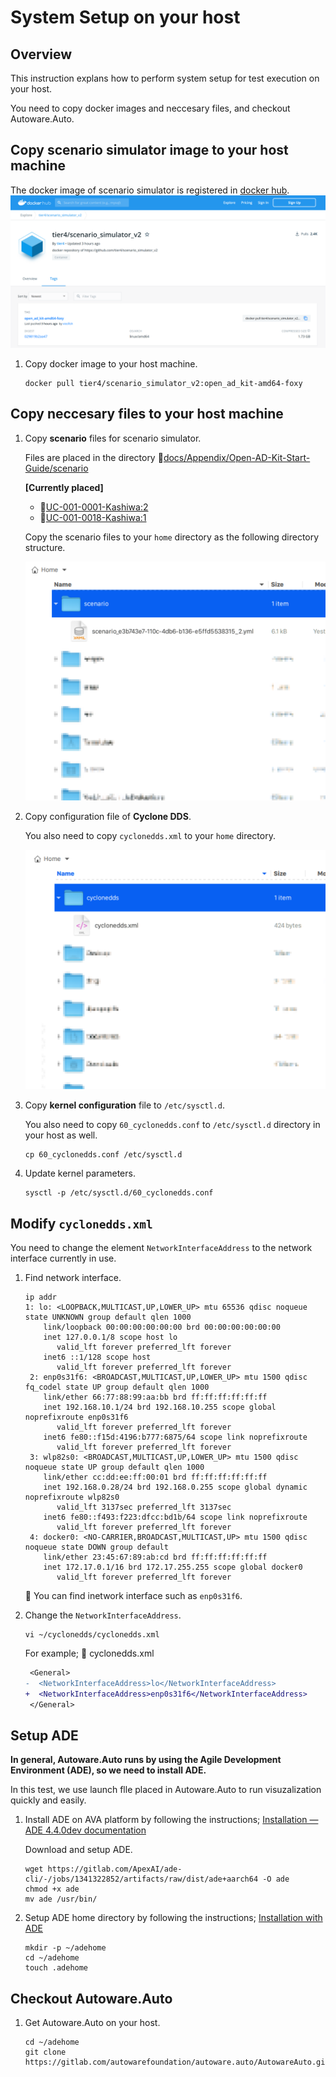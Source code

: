 # System Setup on your host

## Overview

This instruction explans how to perform system setup for test execution on your host.

You need to copy docker images and neccesary files, and checkout Autoware.Auto.

## Copy scenario simulator image to your host machine

The docker image of scenario simulator is registered in [docker hub](https://hub.docker.com/r/tier4/scenario_simulator_v2/tags).
![docker hub](images/system-setup-host/docker-hub.png)

1. Copy docker image to your host machine.

   ```console
   docker pull tier4/scenario_simulator_v2:open_ad_kit-amd64-foxy
   ```

## Copy neccesary files to your host machine

1. Copy __scenario__ files for scenario simulator.

   Files are placed in the directory :file_folder:[docs/Appendix/Open-AD-Kit-Start-Guide/scenario](scenario)

   __[Currently placed]__
   - :page_facing_up:[UC-001-0001-Kashiwa:2](scenario/scenario_e3b743e7-110c-4db6-b136-e5ffd5538315_2.yml)
   - :page_facing_up:[UC-001-0018-Kashiwa:1](scenario/scenario_a7effa60-c07d-4df4-b082-bc0d6cbae825_1.yml)

   Copy the scenario files to your `home` directory as the following directory structure.

   ![Home Scenario](images/system-setup-host/home_scenario.png)

1. Copy configuration file of __Cyclone DDS__.

   You also need to copy `cyclonedds.xml` to your `home` directory.

   ![Home Cyclone DDS](images/system-setup-host/home_cyclonedds.png)

1. Copy __kernel configuration__ file to `/etc/sysctl.d`.

   You also need to copy `60_cyclonedds.conf` to `/etc/sysctl.d` directory in your host as well.

   ```console
   cp 60_cyclonedds.conf /etc/sysctl.d
   ```

1. Update kernel parameters.

   ```console
   sysctl -p /etc/sysctl.d/60_cyclonedds.conf
   ```

## Modify `cyclonedds.xml`

You need to change the element `NetworkInterfaceAddress` to the network interface currently in use.

1. Find network interface.

   ```console
   ip addr
   1: lo: <LOOPBACK,MULTICAST,UP,LOWER_UP> mtu 65536 qdisc noqueue state UNKNOWN group default qlen 1000
       link/loopback 00:00:00:00:00:00 brd 00:00:00:00:00:00
       inet 127.0.0.1/8 scope host lo
          valid_lft forever preferred_lft forever
       inet6 ::1/128 scope host 
          valid_lft forever preferred_lft forever
    2: enp0s31f6: <BROADCAST,MULTICAST,UP,LOWER_UP> mtu 1500 qdisc fq_codel state UP group default qlen 1000
       link/ether 66:77:88:99:aa:bb brd ff:ff:ff:ff:ff:ff
       inet 192.168.10.1/24 brd 192.168.10.255 scope global noprefixroute enp0s31f6
          valid_lft forever preferred_lft forever
       inet6 fe80::f15d:4196:b777:6875/64 scope link noprefixroute 
          valid_lft forever preferred_lft forever
    3: wlp82s0: <BROADCAST,MULTICAST,UP,LOWER_UP> mtu 1500 qdisc noqueue state UP group default qlen 1000
       link/ether cc:dd:ee:ff:00:01 brd ff:ff:ff:ff:ff:ff
       inet 192.168.0.28/24 brd 192.168.0.255 scope global dynamic noprefixroute wlp82s0
          valid_lft 3137sec preferred_lft 3137sec
       inet6 fe80::f493:f223:dfcc:bd1b/64 scope link noprefixroute 
          valid_lft forever preferred_lft forever
    4: docker0: <NO-CARRIER,BROADCAST,MULTICAST,UP> mtu 1500 qdisc noqueue state DOWN group default 
       link/ether 23:45:67:89:ab:cd brd ff:ff:ff:ff:ff:ff
       inet 172.17.0.1/16 brd 172.17.255.255 scope global docker0
          valid_lft forever preferred_lft forever
   ```

   :speech_balloon: You can find inetwork interface such as `enp0s31f6`.

1. Change the `NetworkInterfaceAddress`.

   ```console
   vi ~/cyclonedds/cyclonedds.xml
   ```

   For example; :page_facing_up: cyclonedds.xml

   ```diff
    <General>
   -  <NetworkInterfaceAddress>lo</NetworkInterfaceAddress>
   +  <NetworkInterfaceAddress>enp0s31f6</NetworkInterfaceAddress>
    </General>
   
   ```

## Setup ADE

**In general, Autoware.Auto runs by using the Agile Development Environment (ADE), so we need to install ADE.**

In this test, we use launch flle placed in Autoware.Auto to run visuzalization quickly and easily.

1. Install ADE on AVA platform by following the instructions; [Installation — ADE 4.4.0dev documentation](https://ade-cli.readthedocs.io/en/latest/install.html)

   Download and setup ADE.

   ```console
   wget https://gitlab.com/ApexAI/ade-cli/-/jobs/1341322852/artifacts/raw/dist/ade+aarch64 -O ade
   chmod +x ade
   mv ade /usr/bin/
   ```

1. Setup ADE home directory by following the instructions; [Installation with ADE](https://autowarefoundation.gitlab.io/autoware.auto/AutowareAuto/installation-ade.html)

   ```console
   mkdir -p ~/adehome
   cd ~/adehome
   touch .adehome
   ```

## Checkout Autoware.Auto

1. Get Autoware.Auto on your host.

   ```console
   cd ~/adehome
   git clone https://gitlab.com/autowarefoundation/autoware.auto/AutowareAuto.git
   ```
